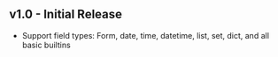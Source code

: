 ## v1.0 - Initial Release
+ Support field types: Form, date, time, datetime, list, set, dict, and all basic builtins
